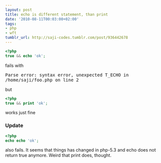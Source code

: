 ```yaml
---
layout: post
title: echo is different statement, than print
date: '2010-08-11T00:03:00+02:00'
tags:
- php
- wft
tumblr_url: http://saji-codes.tumblr.com/post/936442678
---
```

```php
<?php
true && echo 'ok';
```

fails with

<samp>Parse error: syntax error, unexpected T_ECHO in /home/saji/foo.php on line 2</samp>

but

```php
<?php
true && print 'ok';
```

works just fine

### Update

```php
<?php
echo echo 'ok';
```

also fails. It seems that things has changed in php-5.3 and echo does not return true anymore. Weird that print does, thought.
